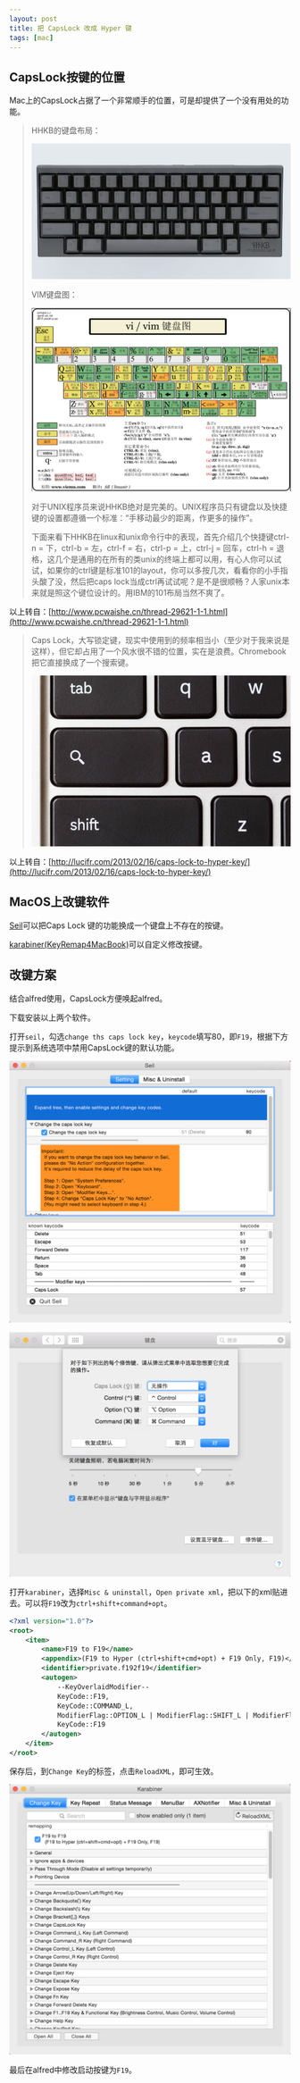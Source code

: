 ```yaml
---
layout: post
title: 把 CapsLock 改成 Hyper 键
tags: [mac]
---
```


## CapsLock按键的位置

Mac上的CapsLock占据了一个非常顺手的位置，可是却提供了一个没有用处的功能。

> HHKB的键盘布局：
>
> ![hhkb](/image/2014-12-12-map-capslock-to-hyperkey/hhkb.jpg)
>
> VIM键盘图：
>
> ![vim](/image/2014-12-12-map-capslock-to-hyperkey/vim.png)
>
> 对于UNIX程序员来说HHKB绝对是完美的。UNIX程序员只有键盘以及快捷键的设置都遵循一个标准：“手移动最少的距离，作更多的操作”。
>
> 下面来看下HHKB在linux和unix命令行中的表现，首先介绍几个快捷键ctrl-n = 下，ctrl-b = 左，ctrl-f = 右，ctrl-p = 上，ctrl-j = 回车，ctrl-h = 退格，这几个是通用的在所有的类unix的终端上都可以用，有心人你可以试试，如果你的ctrl键是标准101的layout，你可以多按几次，看看你的小手指头酸了没，然后把caps lock当成ctrl再试试呢？是不是很顺畅？人家unix本来就是照这个键位设计的。用IBM的101布局当然不爽了。

以上转自：[http://www.pcwaishe.cn/thread-29621-1-1.html](http://www.pcwaishe.cn/thread-29621-1-1.html)

> Caps Lock，大写锁定键，现实中使用到的频率相当小（至少对于我来说是这样），但它却占用了一个风水很不错的位置，实在是浪费。Chromebook 把它直接换成了一个搜索键。
>
> ![chromebook](/image/2014-12-12-map-capslock-to-hyperkey/chromebook.png)

以上转自：[http://lucifr.com/2013/02/16/caps-lock-to-hyper-key/](http://lucifr.com/2013/02/16/caps-lock-to-hyper-key/)

## MacOS上改键软件

[Seil](https://pqrs.org/osx/karabiner/seil.html.en)可以把Caps Lock 键的功能换成一个键盘上不存在的按键。

[karabiner(KeyRemap4MacBook)](https://pqrs.org/osx/karabiner/)可以自定义修改按键。

## 改键方案

结合alfred使用，CapsLock方便唤起alfred。

下载安装以上两个软件。

打开`seil`，勾选`change ths caps lock key`，`keycode`填写80，即`F19`，根据下方提示到系统选项中禁用CapsLock键的默认功能。

![seil](/image/2014-12-12-map-capslock-to-hyperkey/seil.png)

![system](/image/2014-12-12-map-capslock-to-hyperkey/system.png)

打开`karabiner`，选择`Misc & uninstall`，`Open private xml`，把以下的xml贴进去。可以将`F19`改为`ctrl+shift+command+opt`。

```xml
<?xml version="1.0"?>
<root>
	<item>
		<name>F19 to F19</name>
		<appendix>(F19 to Hyper (ctrl+shift+cmd+opt) + F19 Only, F19)</appendix>
		<identifier>private.f192f19</identifier>
		<autogen>
			--KeyOverlaidModifier--
			KeyCode::F19,
			KeyCode::COMMAND_L,
			ModifierFlag::OPTION_L | ModifierFlag::SHIFT_L | ModifierFlag::CONTROL_L,
			KeyCode::F19
		</autogen>
	</item>
</root>
```

保存后，到`Change Key`的标签，点击`ReloadXML`，即可生效。

![karabiner](/image/2014-12-12-map-capslock-to-hyperkey/karabiner.png)

最后在alfred中修改启动按键为`F19`。
